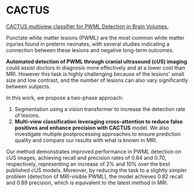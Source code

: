 # CACTUS

[CACTUS multiview classifier for PWML Detection in Brain Volumes.](https://ieeexplore.ieee.org/document/10793934)

Punctate white matter lesions (PWML) are the most common white matter injuries found in preterm neonates, with several studies indicating a connection between these lesions and negative long-term outcomes.

__Automated detection of PWML through cranial ultrasound (cUS) imaging__ could assist doctors in diagnosis more effectively and at a lower cost than MRI. However this task is highly challenging because of the lesions' small size and low contrast, and the number of lesions can also vary significantly between subjects.

In this work, we propose a two-phase approach:
  1) Segmentation using a vision transformer to increase the detection rate of lesions.
  2) __Multi-view classification leveraging cross-attention to reduce false positives and enhance precision with CACTUS__ model. We also investigate multiple postprocessing approaches to ensure prediction quality and compare our results with what is known in MRI.

Our method demonstrates improved performance in PWML detection on cUS images, achieving recall and precision rates of 0.84 and 0.70, respectively, representing an increase of 2% and 10% over the best published cUS models. Moreover, by reducing the task to a slightly simpler problem (detection of MRI-visible PWML), the model achieves 0.82 recall and 0.89 precision, which is equivalent to the latest method in MRI.
